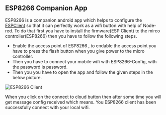 ## ESP8266 Companion  App

ESP8266  is  a companion android app which helps to configure the [ESPClient](https://github.com/iamrajendraverma/Esp8266Client) so that it can perfectly work as a wifi button with help of Node-red. To do that  first you  have to install the firmware(ESP Client) to the mirco controller(ESP8266) then you have to follow the following steps.

- Enable the access point of ESP8266 ,  to endable the access point you have to press the flash button when you give power to the micro controller. 
- Then you have to connect your mobile wifi with ESP8266-Config, with the password is password.
- Then you you have to open the app and follow the given steps in the below picture. 

![ESP8266 Client](https://github.com/user-attachments/assets/c0798bbc-92d0-4daa-84cb-6a616c3a5fe6)

When you click on the connect to cloud button then after  some time you will get  message config received which means.  You ESP8266 client has been successfully connect with your local wifi.



